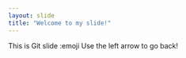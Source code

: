 ```yaml
---
layout: slide
title: "Welcome to my slide!"
---
```

This is Git slide :emoji 
Use the left arrow to go back!
